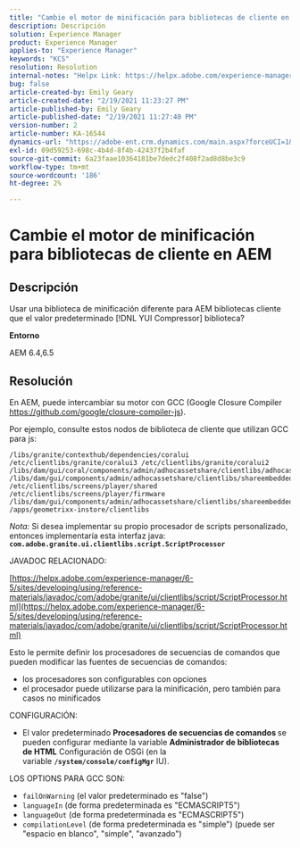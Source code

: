 ```yaml
---
title: "Cambie el motor de minificación para bibliotecas de cliente en AEM"
description: Descripción
solution: Experience Manager
product: Experience Manager
applies-to: "Experience Manager"
keywords: "KCS"
resolution: Resolution
internal-notes: "Helpx Link: https://helpx.adobe.com/experience-manager/kb/how-to-change-the-minification-engine-for-client-libraries-in-AEM.html"
bug: false
article-created-by: Emily Geary
article-created-date: "2/19/2021 11:23:27 PM"
article-published-by: Emily Geary
article-published-date: "2/19/2021 11:27:40 PM"
version-number: 2
article-number: KA-16544
dynamics-url: "https://adobe-ent.crm.dynamics.com/main.aspx?forceUCI=1&pagetype=entityrecord&etn=knowledgearticle&id=841cea73-0973-eb11-a812-00224809aac7"
exl-id: 09d59253-698c-4b4d-8f4b-42437f2b4faf
source-git-commit: 6a23faae10364181be7dedc2f408f2ad8d8be3c9
workflow-type: tm+mt
source-wordcount: '186'
ht-degree: 2%

---
```


# Cambie el motor de minificación para bibliotecas de cliente en AEM

## Descripción


Usar una biblioteca de minificación diferente para AEM bibliotecas cliente que el valor predeterminado [!DNL YUI Compressor] biblioteca?

<b>Entorno</b>

AEM 6.4,6.5


## Resolución


En AEM, puede intercambiar su motor con GCC (Google Closure Compiler https://github.com/google/closure-compiler-js).

Por ejemplo, consulte estos nodos de biblioteca de cliente que utilizan GCC para js:

```
/libs/granite/contexthub/dependencies/coralui /etc/clientlibs/granite/coralui3 /etc/clientlibs/granite/coralui2 /libs/dam/gui/coral/components/admin/adhocassetshare/clientlibs/adhocassetshare /libs/dam/gui/components/admin/adhocassetshare/clientlibs/shareembedded /etc/clientlibs/screens/player/shared /etc/clientlibs/screens/player/firmware /libs/dam/gui/components/admin/adhocassetshare/clientlibs/shareembeddedpreview /apps/geometrixx-instore/clientlibs
```


*Nota:* Si desea implementar su propio procesador de scripts personalizado, entonces implementaría esta interfaz java: <b>`com.adobe.granite.ui.clientlibs.script.ScriptProcessor`</b>



JAVADOC RELACIONADO:

[https://helpx.adobe.com/experience-manager/6-5/sites/developing/using/reference-materials/javadoc/com/adobe/granite/ui/clientlibs/script/ScriptProcessor.html](https://helpx.adobe.com/experience-manager/6-5/sites/developing/using/reference-materials/javadoc/com/adobe/granite/ui/clientlibs/script/ScriptProcessor.html)

Esto le permite definir los procesadores de secuencias de comandos que pueden modificar las fuentes de secuencias de comandos:

- los procesadores son configurables con opciones
- el procesador puede utilizarse para la minificación, pero también para casos no minificados




CONFIGURACIÓN:

- El valor predeterminado <b>Procesadores de secuencias de comandos </b>se pueden configurar mediante la variable <b>Administrador de bibliotecas de HTML</b> Configuración de OSGi (en la variable <b>`/system/console/configMgr`</b> IU).




LOS OPTIONS PARA GCC SON:

- `failOnWarning` (el valor predeterminado es &quot;false&quot;)
- `languageIn` (de forma predeterminada es &quot;ECMASCRIPT5&quot;)
- `languageOut` (de forma predeterminada es &quot;ECMASCRIPT5&quot;)
- `compilationLevel` (de forma predeterminada es &quot;simple&quot;) (puede ser &quot;espacio en blanco&quot;, &quot;simple&quot;, &quot;avanzado&quot;)
